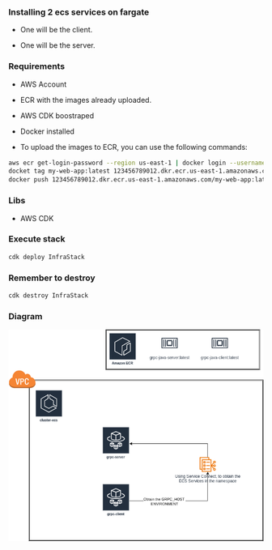 ### Installing 2 ecs services on fargate

- One will be the client.

- One will be the server.


### Requirements

- AWS Account
- ECR with the images already uploaded.
- AWS CDK boostraped
- Docker installed


- To upload the images to ECR, you can use the following commands:

```bash
aws ecr get-login-password --region us-east-1 | docker login --username AWS --password-stdin 123456789012.dkr.ecr.us-east-1.amazonaws.com
docket tag my-web-app:latest 123456789012.dkr.ecr.us-east-1.amazonaws.com/my-web-app:latest
docker push 123456789012.dkr.ecr.us-east-1.amazonaws.com/my-web-app:latest
```



### Libs

- AWS CDK


### Execute stack

```bash
cdk deploy InfraStack
```


### Remember to destroy

```bash
cdk destroy InfraStack
```


### Diagram

![Diagram](./quarkus-on-ecs.drawio.png)
